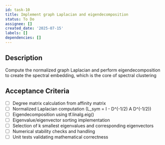 ```yaml
---
id: task-10
title: Implement graph Laplacian and eigendecomposition
status: To Do
assignee: []
created_date: '2025-07-15'
labels: []
dependencies: []
---
```


## Description

Compute the normalized graph Laplacian and perform eigendecomposition to create the spectral embedding, which is the core of spectral clustering

## Acceptance Criteria

- [ ] Degree matrix calculation from affinity matrix
- [ ] Normalized Laplacian computation (L_sym = I - D^(-1/2) A D^(-1/2))
- [ ] Eigendecomposition using tf.linalg.eig()
- [ ] Eigenvalue/eigenvector sorting implementation
- [ ] Selection of k smallest eigenvalues and corresponding eigenvectors
- [ ] Numerical stability checks and handling
- [ ] Unit tests validating mathematical correctness
